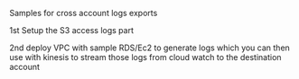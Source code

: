 Samples for cross account logs exports

1st Setup the S3 access logs part

2nd deploy VPC with sample RDS/Ec2 to generate logs which you can then use with kinesis to stream those logs from cloud watch to the destination account